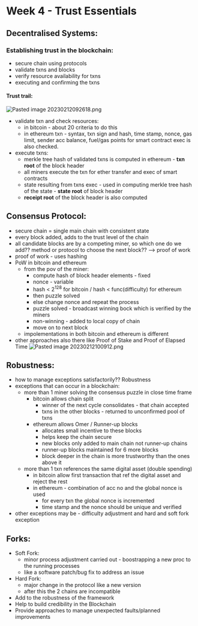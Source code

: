 # Week 4 - Trust Essentials
## Decentralised Systems:
### Establishing trust in the blockchain:
- secure chain using protocols
- validate txns and blocks
- verify resource availability for txns
- executing and confirming the txns
#### Trust trail:
![Pasted image 20230212092618.png](./11.png)
- validate txn and check resources:
	- in bitcoin - about 20 criteria to do this
	- in ethereum txn - syntax, txn sign and hash, time stamp, nonce, gas limit, sender acc balance, fuel/gas points for smart contract exec is also checked.
- execute txns:
	- merkle tree hash of validated txns is computed in ethereum - **txn root** of the block header
	- all miners execute the txn for ether transfer and exec of smart contracts
	- state resulting from txns exec - used in computing merkle tree hash of the state - **state root** of block header
	- **receipt root** of the block header is also computed
## Consensus Protocol:
- secure chain = single main chain with consistent state
- every block added, adds to the trust level of the chain
- all candidate blocks are by a competing miner, so which one do we add?? method or protocol to  choose the next block?? --> proof of work
- proof of work - uses hashing
- PoW in bitcoin and ethereum
	- from the pov of the miner:
		- compute hash of block header elements - fixed
		- nonce - variable
		- hash < 2<sup>128</sup> for bitcoin / hash < func(difficulty) for ethereum
		- then puzzle solved
		- else change nonce and repeat the process
		- puzzle solved - broadcast winning bock which is verified by the miners
		- non-winning - added to local copy of chain
		- move on to next block
	- impolementations in both bitcoin and ethereum is different
- other approaches also there like Proof of Stake and Proof of Elapsed Time
![Pasted image 20230212100912.png](./12.png)
## Robustness:
- how to manage exceptions satisfactorily?? Robustness
- exceptions that can occur in a blockchain:
	- more than 1 miner solving the consensus puzzle in close time frame
		- bitcoin allows chain split 
			- winner of the next cycle consolidates - that chain accepted
			- txns in the other blocks - returned to unconfirmed pool of txns
		- ethereum allows Omer / Runner-up blocks 
			- allocates small incentive to these blocks
			- helps keep the chain secure
			- new blocks only added to main chain not runner-up chains
			- runner-up blocks maintained for 6 more blocks 
			- block deeper in the chain is more trustworthy than the ones above it
	- more than 1 txn references the same digital asset (double spending)
		- in bitcoin allow first transaction that ref the digital asset and reject the rest 
		- in ethereum - combination of acc no and the global nonce is used
			- for every txn the global nonce is incremented
			- time stamp and the nonce should be unique and verified
- other exceptions may be - difficulty adjustment and hard and soft fork exception
## Forks:
- Soft Fork:
	- minor process adjustment carried out - boostrapping a new proc to the running processes
	- like a software patch/bug fix to address an issue
- Hard Fork:
	- major change in the protocol like a new version
	- after this the 2 chains are incompatible
- Add to the robustness of the framework
- Help to build credibility in the Blockchain
- Provide approaches to manage unexpected faults/planned improvements